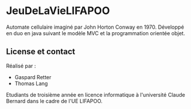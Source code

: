 # JeuDeLaVieLIFAPOO

Automate cellulaire imaginé par John Horton Conway en 1970. 
Développé en duo en java suivant le modèle MVC et la programmation orientée objet.

## License et contact
Réalisé par :
- Gaspard Retter
- Thomas Lang

Etudiants de troisième année en licence informatique à l'université Claude Bernard dans le cadre de l'UE LIFAPOO.
